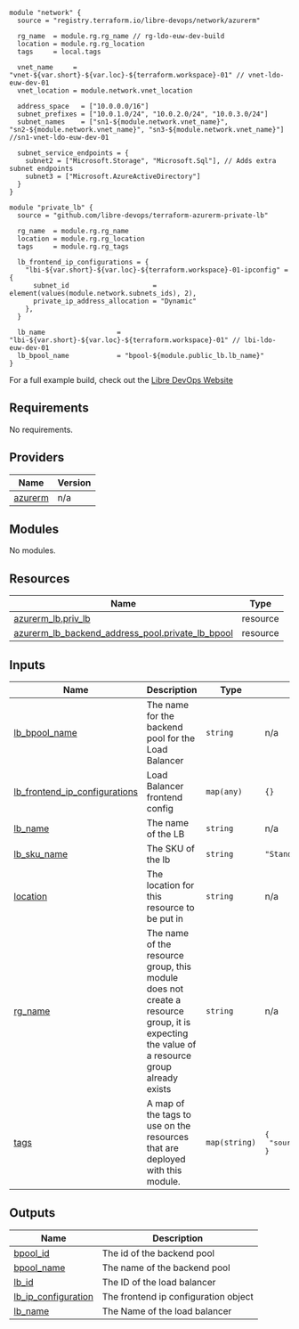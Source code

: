 ```hcl
module "network" {
  source = "registry.terraform.io/libre-devops/network/azurerm"

  rg_name  = module.rg.rg_name // rg-ldo-euw-dev-build
  location = module.rg.rg_location
  tags     = local.tags

  vnet_name     = "vnet-${var.short}-${var.loc}-${terraform.workspace}-01" // vnet-ldo-euw-dev-01
  vnet_location = module.network.vnet_location

  address_space   = ["10.0.0.0/16"]
  subnet_prefixes = ["10.0.1.0/24", "10.0.2.0/24", "10.0.3.0/24"]
  subnet_names    = ["sn1-${module.network.vnet_name}", "sn2-${module.network.vnet_name}", "sn3-${module.network.vnet_name}"] //sn1-vnet-ldo-euw-dev-01

  subnet_service_endpoints = {
    subnet2 = ["Microsoft.Storage", "Microsoft.Sql"], // Adds extra subnet endpoints
    subnet3 = ["Microsoft.AzureActiveDirectory"]
  }
}

module "private_lb" {
  source = "github.com/libre-devops/terraform-azurerm-private-lb"

  rg_name  = module.rg.rg_name
  location = module.rg.rg_location
  tags     = module.rg.rg_tags

  lb_frontend_ip_configurations = {
    "lbi-${var.short}-${var.loc}-${terraform.workspace}-01-ipconfig" = {
      subnet_id                     = element(values(module.network.subnets_ids), 2),
      private_ip_address_allocation = "Dynamic"
    },
  }

  lb_name                  = "lbi-${var.short}-${var.loc}-${terraform.workspace}-01" // lbi-ldo-euw-dev-01
  lb_bpool_name            = "bpool-${module.public_lb.lb_name}"
}

```

For a full example build, check out the [Libre DevOps Website](https://www.libredevops.org/quickstart/utils/terraform/using-lbdo-tf-modules-example.html)

## Requirements

No requirements.

## Providers

| Name | Version |
|------|---------|
| <a name="provider_azurerm"></a> [azurerm](#provider\_azurerm) | n/a |

## Modules

No modules.

## Resources

| Name | Type |
|------|------|
| [azurerm_lb.priv_lb](https://registry.terraform.io/providers/hashicorp/azurerm/latest/docs/resources/lb) | resource |
| [azurerm_lb_backend_address_pool.private_lb_bpool](https://registry.terraform.io/providers/hashicorp/azurerm/latest/docs/resources/lb_backend_address_pool) | resource |

## Inputs

| Name | Description | Type | Default | Required |
|------|-------------|------|---------|:--------:|
| <a name="input_lb_bpool_name"></a> [lb\_bpool\_name](#input\_lb\_bpool\_name) | The name for the backend pool for the Load Balancer | `string` | n/a | yes |
| <a name="input_lb_frontend_ip_configurations"></a> [lb\_frontend\_ip\_configurations](#input\_lb\_frontend\_ip\_configurations) | Load Balancer frontend config | `map(any)` | `{}` | no |
| <a name="input_lb_name"></a> [lb\_name](#input\_lb\_name) | The name of the LB | `string` | n/a | yes |
| <a name="input_lb_sku_name"></a> [lb\_sku\_name](#input\_lb\_sku\_name) | The SKU of the lb | `string` | `"Standard"` | no |
| <a name="input_location"></a> [location](#input\_location) | The location for this resource to be put in | `string` | n/a | yes |
| <a name="input_rg_name"></a> [rg\_name](#input\_rg\_name) | The name of the resource group, this module does not create a resource group, it is expecting the value of a resource group already exists | `string` | n/a | yes |
| <a name="input_tags"></a> [tags](#input\_tags) | A map of the tags to use on the resources that are deployed with this module. | `map(string)` | <pre>{<br>  "source": "terraform"<br>}</pre> | no |

## Outputs

| Name | Description |
|------|-------------|
| <a name="output_bpool_id"></a> [bpool\_id](#output\_bpool\_id) | The id of the backend pool |
| <a name="output_bpool_name"></a> [bpool\_name](#output\_bpool\_name) | The name of the backend pool |
| <a name="output_lb_id"></a> [lb\_id](#output\_lb\_id) | The ID of the load balancer |
| <a name="output_lb_ip_configuration"></a> [lb\_ip\_configuration](#output\_lb\_ip\_configuration) | The frontend ip configuration object |
| <a name="output_lb_name"></a> [lb\_name](#output\_lb\_name) | The Name of the load balancer |
